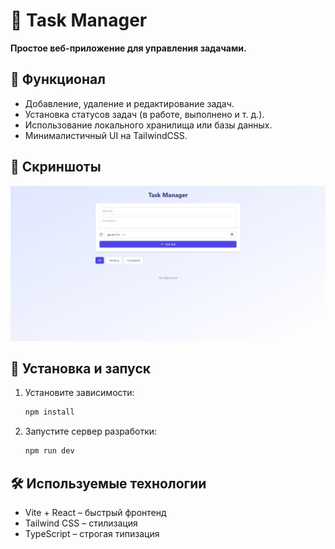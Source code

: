 # 📝 Task Manager

**Простое веб-приложение для управления задачами.**

## 🚀 Функционал
- Добавление, удаление и редактирование задач.
- Установка статусов задач (в работе, выполнено и т. д.).
- Использование локального хранилища или базы данных.
- Минималистичный UI на TailwindCSS.

## 📸 Скриншоты
![Task Manager UI](https://github.com/p3nt4gon5/task-manager/blob/main/screenshot.jpg)

## 🔧 Установка и запуск

1. Установите зависимости:
   ```sh
   npm install
   
2. Запустите сервер разработки:
   ```sh
   npm run dev

## 🛠️ Используемые технологии
- Vite + React – быстрый фронтенд
- Tailwind CSS – стилизация
- TypeScript – строгая типизация
